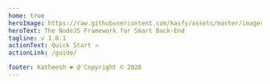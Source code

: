 ```yaml
---
home: true
heroImage: https://raw.githubusercontent.com/kasfy/assets/master/images/kasfy-small.png
heroText: The NodeJS Framework for Smart Back-End
tagline: v 1.0.1
actionText: Quick Start →
actionLink: /guide/

footer: Katheesh ❤️ @ Copyright © 2020 
---
```

